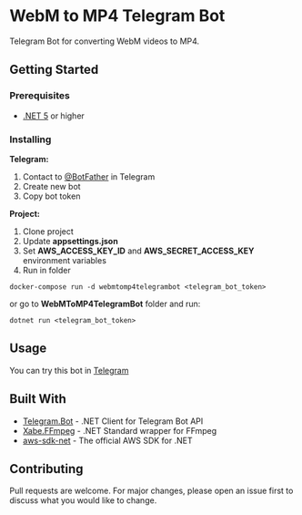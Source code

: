 # WebM to MP4 Telegram Bot

Telegram Bot for converting WebM videos to MP4. 

## Getting Started
### Prerequisites

- [.NET 5](https://dotnet.microsoft.com/download) or higher

### Installing

**Telegram:**
1. Contact to [@BotFather](https://t.me/BotFather) in Telegram
2. Create new bot
3. Copy bot token

**Project:**
1. Clone project
2. Update **appsettings.json**
3. Set **AWS_ACCESS_KEY_ID** and **AWS_SECRET_ACCESS_KEY** environment variables
4. Run in folder
```
docker-compose run -d webmtomp4telegrambot <telegram_bot_token>
```
or go to **WebMToMP4TelegramBot** folder and run:
```
dotnet run <telegram_bot_token>
```

## Usage

You can try this bot in [Telegram](https://t.me/WebMToMP4Bot)


## Built With

* [Telegram.Bot](https://github.com/TelegramBots/Telegram.Bot) - .NET Client for Telegram Bot API
* [Xabe.FFmpeg](https://github.com/tomaszzmuda/Xabe.FFmpeg) - .NET Standard wrapper for FFmpeg
* [aws-sdk-net](https://github.com/aws/aws-sdk-net) - The official AWS SDK for .NET

## Contributing
Pull requests are welcome. For major changes, please open an issue first to discuss what you would like to change.